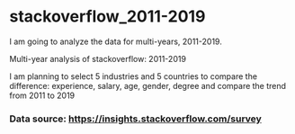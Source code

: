 # stackoverflow_2011-2019

I am going to analyze the data for multi-years, 2011-2019.

Multi-year analysis of stackoverflow: 2011-2019

I am planning to select 5 industries and 5 countries to compare the difference: experience, salary, age, gender, degree
and compare the trend from 2011 to 2019

### Data source: https://insights.stackoverflow.com/survey
